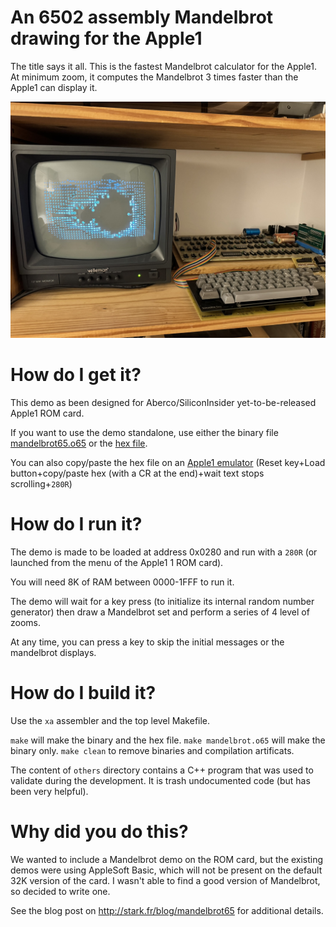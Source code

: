 # An 6502 assembly Mandelbrot drawing for the Apple1

The title says it all. This is the fastest Mandelbrot calculator for the Apple1. At minimum zoom, it computes the Mandelbrot 3 times faster than the Apple1 can display it.

![Mandelbrot 65](images/Mandelbrot1.jpg)

# How do I get it?

This demo as been designed for Aberco/SiliconInsider yet-to-be-released Apple1 ROM card.

If you want to use the demo standalone, use either the binary file [mandelbrot65.o65](mandelbrot65.o65) or the [hex file](mandelbrot65.hex).

You can also copy/paste the hex file on an [Apple1 emulator](https://www.scullinsteel.com/apple1/) (Reset key+Load button+copy/paste hex (with a CR at the end)+wait text stops scrolling+``280R``)

# How do I run it?

The demo is made to be loaded at address 0x0280 and run with a ``280R`` (or launched from the menu of the Apple1 1 ROM card).

You will need 8K of RAM between 0000-1FFF to run it.

The demo will wait for a key press (to initialize its internal random number generator) then draw a Mandelbrot set and perform a series of 4 level of zooms.

At any time, you can press a key to skip the initial messages or the mandelbrot displays.

# How do I build it?

Use the ``xa`` assembler and the top level Makefile.

``make`` will make the binary and the hex file.
``make mandelbrot.o65`` will make the binary only.
``make clean`` to remove binaries and compilation artificats.

The content of ``others`` directory contains a C++ program that was used to validate during the development. It is trash undocumented code (but has been very helpful).

# Why did you do this?

We wanted to include a Mandelbrot demo on the ROM card, but the existing demos were using AppleSoft Basic, which will not be present on the default 32K version of the card. I wasn't able to find a good version of Mandelbrot, so decided to write one.

See the blog post on http://stark.fr/blog/mandelbrot65 for additional details.
